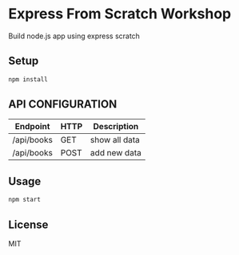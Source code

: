 # Express From Scratch Workshop

Build node.js app using express scratch

## Setup

```sh
npm install
```

## API CONFIGURATION

| Endpoint | HTTP | Description |
|----------|------|-------------|
| /api/books | GET | show all data |
| /api/books | POST | add new data |

## Usage

```sh
npm start
```

## License

MIT
